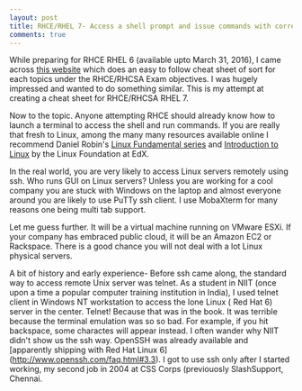 ```yaml
---
layout: post
title: RHCE/RHEL 7- Access a shell prompt and issue commands with correct syntax
comments: true
---
```


While preparing for RHCE RHEL 6 (available upto March 31, 2016), I came across [this website](https://oracle-base.com/articles/linux/rhcsa-and-rhce-6) which does an easy to follow  cheat sheet of sort for each topics under the RHCE/RHCSA Exam objectives. I was hugely impressed and wanted to do something similar. This is my attempt at creating a cheat sheet for RHCE/RHCSA RHEL 7.

Now to the topic. Anyone attempting RHCE should already know how to launch a terminal to access the shell and run commands. If you are really that fresh to Linux, among the many many resources available online I recommend Daniel Robin's [Linux Fundamental series](http://www.funtoo.org/Category:Linux_Core_Concepts) and [Introduction to Linux](https://www.edx.org/course/introduction-linux-linuxfoundationx-lfs101x-2) by the Linux Foundation at EdX.

In the real world, you are very likely to access Linux servers remotely using ssh. Who runs GUI on Linux servers? Unless you are working for a cool company you are stuck with Windows on the laptop and almost everyone around you are likely to use PuTTy ssh client. I use MobaXterm for many reasons one being  multi tab support.

Let me guess further. It will be a virtual machine running on VMware ESXi. If your company has embraced public cloud, it will be an Amazon EC2 or Rackspace. There is a good chance you will not deal with a lot Linux physical servers.

A bit of history and early experience- Before ssh came along, the standard way to access remote Unix server was telnet. As a student in NIIT (once upon a time a popular computer training institution in India), I used telnet client in Windows NT workstation to access the lone Linux ( Red Hat 6) server in the center. Telnet! Because that was in the book. It was terrible because the terminal emulation was so so bad. For example, if you hit backspace, some charactes will appear instead. I often wander why NIIT didn't show us the ssh way. OpenSSH was already available and [apparently shipping with Red Hat Linux 6] (http://www.openssh.com/faq.html#3.3).  I got to use ssh only after I started working, my second job in 2004 at CSS Corps (previouosly SlashSupport, Chennai.
